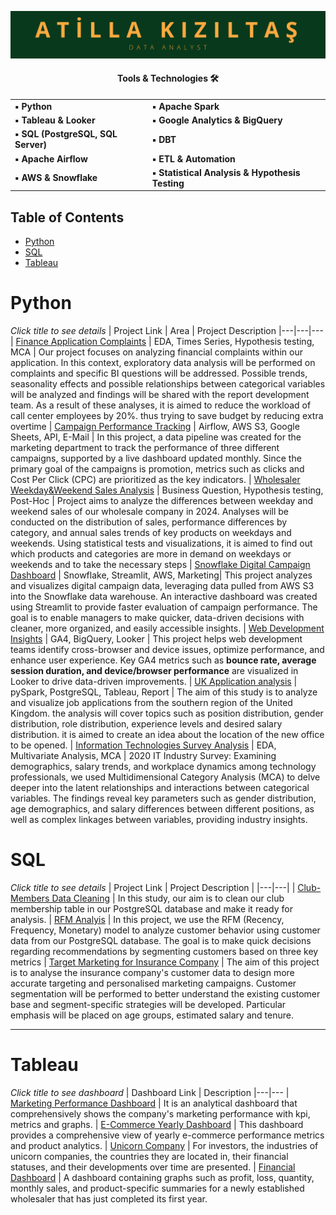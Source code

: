 ![image](https://github.com/AtilaKzlts/IT-Survey/blob/main/assets/pics/readme.png)

<div align="center">
  <h4>Tools & Technologies 🛠 </h4>
  <table>
    <tr>
      <td><b>▪ Python</b></td>
      <td><b>▪ Apache Spark </b></td>
    </tr>
    <tr>
      <td><b>▪ Tableau & Looker</b></td>
      <td><b>▪ Google Analytics & BigQuery</b></td>
    </tr>
    <tr>
      <td><b>▪ SQL (PostgreSQL, SQL Server) </b></td>
      <td><b>▪ DBT</b></td>
    </tr>
    <tr>
      <td><b>▪ Apache Airflow</b></td>
      <td><b>▪ ETL & Automation</b></td>
    </tr>
    <tr>
      <td><b>▪ AWS & Snowflake </b></td>
      <td><b>▪ Statistical Analysis & Hypothesis Testing</b></td>
    </tr>
  </table>
</div>



## Table of Contents

- [Python](#python)
- [SQL](#sql)
- [Tableau](#tableau)

# Python
*Click title to see details*
| Project Link | Area | Project Description 
|---|---|---
| [Finance Application Complaints](https://github.com/AtilaKzlts/Finance-Application-Complaints) | EDA, Times Series, Hypothesis testing, MCA  | Our project focuses on analyzing financial complaints within our application. In this context, exploratory data analysis will be performed on complaints and specific BI questions will be addressed. Possible trends, seasonality effects and possible relationships between categorical variables will be analyzed and findings will be shared with the report development team. As a result of these analyses, it is aimed to reduce the workload of call center employees by 20%. thus trying to save budget by reducing extra overtime
| [Campaign Performance Tracking](https://github.com/AtilaKzlts/Airflow-Campaign) | Airflow, AWS S3, Google Sheets, API, E-Mail | In this project, a data pipeline was created for the marketing department to track the performance of three different campaigns, supported by a live dashboard updated monthly. Since the primary goal of the campaigns is promotion, metrics such as clicks and Cost Per Click (CPC) are prioritized as the key indicators.
| [Wholesaler Weekday&Weekend Sales Analysis](https://github.com/AtilaKzlts/Wholesaler-Analysis) | Business Question, Hypothesis testing, Post-Hoc  |  Project aims to analyze the differences between weekday and weekend sales of our wholesale company in 2024. Analyses will be conducted on the distribution of sales, performance differences by category, and annual sales trends of key products on weekdays and weekends. Using statistical tests and visualizations, it is aimed to find out which products and categories are more in demand on weekdays or weekends and to take the necessary steps
| [Snowflake Digital Campaign Dashboard](https://github.com/AtilaKzlts/Snowflake-Streamlit/tree/main) | Snowflake, Streamlit, AWS, Marketing| This project analyzes and visualizes digital campaign data, leveraging data pulled from AWS S3 into the Snowflake data warehouse. An interactive dashboard was created using Streamlit to provide faster evaluation of campaign performance. The goal is to enable managers to make quicker, data-driven decisions with cleaner, more organized, and easily accessible insights.
| [Web Development Insights](https://github.com/AtilaKzlts/Device-and-Browser-Performance-Analysis) | GA4, BigQuery, Looker | This project helps web development teams identify cross-browser and device issues, optimize performance, and enhance user experience. Key GA4 metrics such as **bounce rate, average session duration, and device/browser performance** are visualized in Looker to drive data-driven improvements.
| [UK Application analysis](https://github.com/AtilaKzlts/Application-Analyis) | pySpark, PostgreSQL, Tableau, Report  |  The aim of this study is to analyze and visualize job applications from the southern region of the United Kingdom. the analysis will cover topics such as position distribution, gender distribution, role distribution, experience levels and desired salary distribution. it is aimed to create an idea about the location of the new office to be opened.
| [Information Technologies Survey Analysis](https://github.com/AtilaKzlts/IT-Survey) |  EDA,  Multivariate Analysis, MCA |  2020 IT Industry Survey: Examining demographics, salary trends, and workplace dynamics among technology professionals, we used Multidimensional Category Analysis (MCA) to delve deeper into the latent relationships and interactions between categorical variables. The findings reveal key parameters such as gender distribution, age demographics, and salary differences between different positions, as well as complex linkages between variables, providing industry insights. 

# SQL
*Click title to see details*
| Project Link | Project Description | 
|---|---|
| [Club-Members Data Cleaning](https://github.com/AtilaKzlts/SQL-Cleaner/tree/main) |  In this study, our aim is to clean our club membership table in our PostgreSQL database and make it ready for analysis.
| [RFM Analyis](https://github.com/AtilaKzlts/RFM-SQL) |  In this project, we use the RFM (Recency, Frequency, Monetary) model to analyze customer behavior using customer data from our PostgreSQL database. The goal is to make quick decisions regarding recommendations by segmenting customers based on three key metrics
| [Target Marketing for Insurance Company](https://github.com/AtilaKzlts/Target-Marketing)  |  The aim of this project is to analyse the insurance company's customer data to design more accurate targeting and personalised marketing campaigns. Customer segmentation will be performed to better understand the existing customer base and segment-specific strategies will be developed. Particular emphasis will be placed on age groups, estimated salary and tenure.

***

# Tableau
*Click title to see dashboard*
| Dashboard Link |  Description 
|---|---
| [Marketing Performance Dashboard](https://public.tableau.com/app/profile/atilla.kiziltas/viz/MarketingPerformance_17402349899520/Dashboard2) |  It is an analytical dashboard that comprehensively shows the company's marketing performance with kpi, metrics and graphs.
| [E-Commerce Yearly Dashboard](https://public.tableau.com/app/profile/atilla.kiziltas/viz/e-commerce_17078405040010/Dashboard1) | This dashboard provides a comprehensive view of yearly e-commerce performance metrics and product analytics. 
| [Unicorn Company](https://public.tableau.com/app/profile/atilla.kiziltas/viz/The_Unicorns/Dashboard1) |  For investors, the industries of unicorn companies, the countries they are located in, their financial statuses, and their developments over time are presented.
| [Financial Dashboard](https://public.tableau.com/app/profile/atilla.kiziltas/viz/financial_sum/en_yen) |  A dashboard containing graphs such as profit, loss, quantity, monthly sales, and product-specific summaries for a newly established wholesaler that has just completed its first year.


